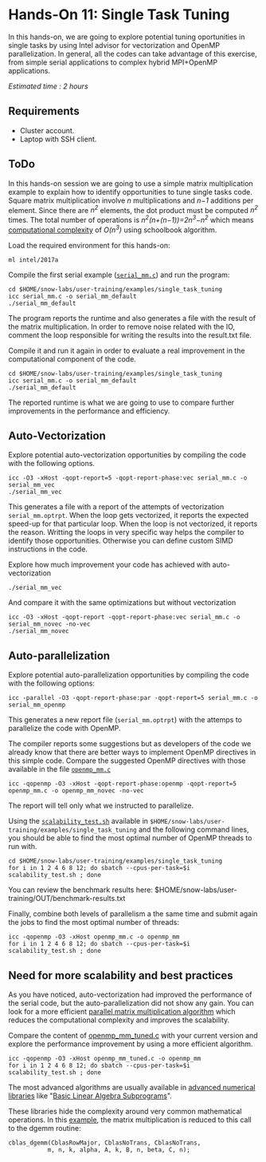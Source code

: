 # Hands-On 11: Single Task Tuning

In this hands-on, we are going to explore potential tuning oportunities in single tasks by using Intel advisor for vectorization and OpenMP parallelization.
In general, all the codes can take advantage of this exercise, from simple serial applications to complex hybrid MPI+OpenMP applications.

*Estimated time : 2 hours*

## Requirements
* Cluster account.
* Laptop with SSH client.

## ToDo

In this hands-on session we are going to use a simple matrix multiplication example to explain how to identify opportunities to tune single tasks code. Square matrix multiplication involve *n* multiplications and *n−1* additions per element. Since there are *n<sup>2</sup>* elements, the dot product must be computed *n<sup>2</sup>* times. The total number of operations is *n<sup>2</sup>(n+(n−1))=2n<sup>3</sup>−n<sup>2</sup>* which means [computational complexity](https://en.m.wikipedia.org/wiki/Computational_complexity_of_mathematical_operations) of *O(n<sup>3</sup>)* using schoolbook algorithm.

Load the required environment for this hands-on:

```
ml intel/2017a
```

Compile the first serial example ([```serial_mm.c```](examples/single_task_tuning/serial_mm.c)) and run the program: 

```
cd $HOME/snow-labs/user-training/examples/single_task_tuning
icc serial_mm.c -o serial_mm_default
./serial_mm_default
```

The program reports the runtime and also generates a file with the result of the matrix multiplication.
In order to remove noise related with the IO, comment the loop responsible for writing the results into the result.txt file.

Compile it and run it again in order to evaluate a real improvement in the computational component of the code.

```
cd $HOME/snow-labs/user-training/examples/single_task_tuning
icc serial_mm.c -o serial_mm_default
./serial_mm_default
```

The reported runtime is what we are going to use to compare further improvements in the performance and efficiency.

## Auto-Vectorization

Explore potential auto-vectorization opportunities by compiling the code with the following options.

```
icc -O3 -xHost -qopt-report=5 -qopt-report-phase:vec serial_mm.c -o serial_mm_vec 
./serial_mm_vec
```

This generates a file with a report of the attempts of vectorization ```serial_mm.optrpt```.
When the loop gets vectorized, it reports the expected speed-up for that particular loop.
When the loop is not vectorized, it reports the reason. Writting the loops in very specific way helps the compiler to identify those opportunities. Otherwise you can define custom SIMD instructions in the code.

Explore how much improvement your code has achieved with auto-vectorization

```
./serial_mm_vec
```

And compare it with the same optimizations but without vectorization

```
icc -O3 -xHost -qopt-report -qopt-report-phase:vec serial_mm.c -o serial_mm_novec -no-vec
./serial_mm_novec
```

## Auto-parallelization 

Explore potential auto-parallelization opportunities by compiling the code with the following options:

```
icc -parallel -O3 -qopt-report-phase:par -qopt-report=5 serial_mm.c -o serial_mm_openmp
```

This generates a new report file (```serial_mm.optrpt```) with the attemps to parallelize the code with OpenMP. 

The compiler reports some suggestions but as developers of the code we already know that there are better ways to implement OpenMP directives in this simple code.
Compare the suggested OpenMP directives with those available in the file [```openmp_mm.c```](examples/single_task_tuning/openmp_mm.c)

```
icc -qopenmp -O3 -xHost -qopt-report-phase:openmp -qopt-report=5 openmp_mm.c -o openmp_mm_novec -no-vec
```

The report will tell only what we instructed to parallelize. 

Using the [```scalability_test.sh```](examples/single_task_tuning/scalability_test.sh) available in ```$HOME/snow-labs/user-training/examples/single_task_tuning``` and the following command lines, you should be able to find the most optimal number of OpenMP threads to run with. 

```
cd $HOME/snow-labs/user-training/examples/single_task_tuning
for i in 1 2 4 6 8 12; do sbatch --cpus-per-task=$i scalability_test.sh ; done
```

You can review the benchmark results here: $HOME/snow-labs/user-training/OUT/benchmark-results.txt

Finally, combine both levels of parallelism a the same time and submit again the jobs to find the most optimal number of threads:

```
icc -qopenmp -O3 -xHost openmp_mm.c -o openmp_mm
for i in 1 2 4 6 8 12; do sbatch --cpus-per-task=$i scalability_test.sh ; done
```

## Need for more scalability and best practices
As you have noticed, auto-vectorization had improved the performance of the serial code, but the auto-parallelization did not show any gain. You can look for a more efficient [parallel matrix multiplication algorithm](https://en.m.wikipedia.org/wiki/Matrix_multiplication_algorithm#Parallel_and_distributed_algorithms) which reduces the computational complexity and improves the scalability.

Compare the content of [openmp_mm_tuned.c](examples/single_task_tuning/openmp_mm_tuned.c) with your current version and explore the performance improvement by using a more efficient algorithm.

```
icc -qopenmp -O3 -xHost openmp_mm_tuned.c -o openmp_mm
for i in 1 2 4 6 8 12; do sbatch --cpus-per-task=$i scalability_test.sh ; done
```

The most advanced algorithms are usually available in [advanced numerical libraries](https://en.wikipedia.org/wiki/List_of_numerical_libraries) like "[Basic Linear Algebra Subprograms](https://en.wikipedia.org/wiki/Basic_Linear_Algebra_Subprograms)".

These libraries hide the complexity around very common mathematical operations. In this [example](https://software.intel.com/en-us/node/529735), the matrix multiplication is reduced to this call to the dgemm routine:

```
cblas_dgemm(CblasRowMajor, CblasNoTrans, CblasNoTrans,
           m, n, k, alpha, A, k, B, n, beta, C, n);
```

